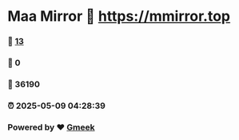# Maa Mirror :link: https://mmirror.top 
### :page_facing_up: [13](https://mmirror.top/tag.html) 
### :speech_balloon: 0 
### :hibiscus: 36190 
### :alarm_clock: 2025-05-09 04:28:39 
### Powered by :heart: [Gmeek](https://github.com/Meekdai/Gmeek)
